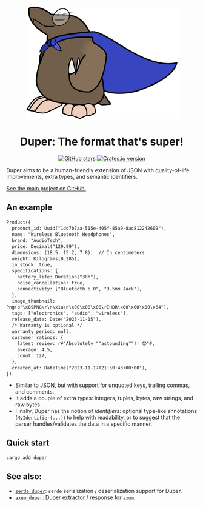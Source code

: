 <p align="center">
    <img src="https://raw.githubusercontent.com/EpicEric/duper/refs/heads/main/logos/duper-400.png" alt="The Duper logo, with a confident spectacled mole wearing a flailing blue cape." /> <br>
</p>
<h1 align="center">Duper: The format that's super!</h1>

<p align="center">
    <a href="https://github.com/EpicEric/duper"><img alt="GitHub stars" src="https://img.shields.io/github/stars/EpicEric/duper?style=flat&logo=github&logoColor=white"></a>
    <a href="https://crates.io/crates/duper"><img alt="Crates.io version" src="https://img.shields.io/crates/v/duper?style=flat&logo=rust&logoColor=white&label=duper"></a>
</p>

Duper aims to be a human-friendly extension of JSON with quality-of-life improvements, extra types, and semantic identifiers.

[See the main project on GitHub.](https://github.com/EpicEric/duper)

## An example

```duper
Product({
  product_id: Uuid("1dd7b7aa-515e-405f-85a9-8ac812242609"),
  name: "Wireless Bluetooth Headphones",
  brand: "AudioTech",
  price: Decimal("129.99"),
  dimensions: (18.5, 15.2, 7.8),  // In centimeters
  weight: Kilograms(0.285),
  in_stock: true,
  specifications: {
    battery_life: Duration("30h"),
    noise_cancellation: true,
    connectivity: ["Bluetooth 5.0", "3.5mm Jack"],
  },
  image_thumbnail: Png(b"\x89PNG\r\n\x1a\n\x00\x00\x00\rIHDR\x00\x00\x00\x64"),
  tags: ["electronics", "audio", "wireless"],
  release_date: Date("2023-11-15"),
  /* Warranty is optional */
  warranty_period: null,
  customer_ratings: {
    latest_review: r#"Absolutely ""astounding""!! 😎"#,
    average: 4.5,
    count: 127,
  },
  created_at: DateTime("2023-11-17T21:50:43+00:00"),
})
```

- Similar to JSON, but with support for unquoted keys, trailing commas, and comments.
- It adds a couple of extra types: integers, tuples, bytes, raw strings, and raw bytes.
- Finally, Duper has the notion of _identifiers_: optional type-like annotations (`MyIdentifier(...)`) to help with readability, or to suggest that the parser handles/validates the data in a specific manner.

## Quick start

```bash
cargo add duper
```

## See also:

- [`serde_duper`](https://docs.rs/serde_duper): `serde` serialization / deserialization support for Duper.
- [`axum_duper`](https://docs.rs/axum_duper): Duper extractor / response for `axum`.
